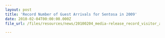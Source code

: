 ```yaml
---
layout: post
title: 'Record Number of Guest Arrivals for Sentosa in 2009'
date: 2010-02-04T00:00:00.000Z
file_url: /files/resources/news/20100204_media-release_record_visitor_arrivals_for_sentosa.pdf

---
```


